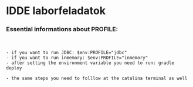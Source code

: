 # IDDE laborfeladatok
<h3>Essential informations about PROFILE: </h3><br>

    - if you want to run JDBC: $env:PROFILE="jdbc"
    - if you want to run inmemory: $env:PROFILE="inmemory"
    - after setting the environment variable you need to run: gradle deploy

    - the same steps you need to folllow at the catalina terminal as well